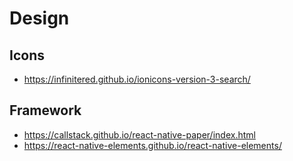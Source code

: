 # Design

## Icons

- https://infinitered.github.io/ionicons-version-3-search/

## Framework

- https://callstack.github.io/react-native-paper/index.html
- https://react-native-elements.github.io/react-native-elements/